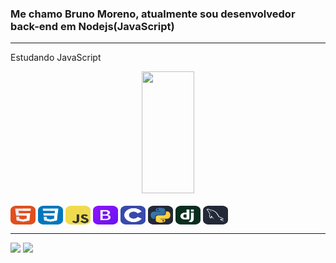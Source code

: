 <h3> <b>Me chamo Bruno Moreno, atualmente sou desenvolvedor back-end em Nodejs(JavaScript)</b></h3>
<hr>

<p> Estudando JavaScript</p>

<div align="center"> 
  <img width="41%" height="195px" src="https://github-readme-stats.vercel.app/api/top-langs/?username=BrunoCarriaoMoreno&layout=compact&hide_border=false&title_color=3EBDFF&custom_title=Linguagens%20Mais%20Usadas&text_color=fff&bg_color=0d1117" />
</div>

<div style="display: inline_block"><br>
  <img align="center" alt="Vinicius-HTML" height="30" width="40" src="https://github.com/Viniciusgrn/Viniciusgrn/blob/main/icons/HTML.svg">
  <img align="center" alt="Vinicius-CSS" height="30" width="40" src="https://github.com/Viniciusgrn/Viniciusgrn/blob/main/icons/CSS.svg">
  <img align="center" alt="Vinicius-Js" height="30" width="40" src="https://github.com/Viniciusgrn/Viniciusgrn/blob/main/icons/JavaScript.svg">
  <img align="center" alt="Vinicius-Bootstrap" height="30" width="40" src="https://github.com/Viniciusgrn/Viniciusgrn/blob/main/icons/Bootstrap.svg">
  <img align="center" alt="Vinicius-C" height="30" width="40" src="https://github.com/Viniciusgrn/Viniciusgrn/blob/main/icons/C.svg">
  <img align="center" alt="Vinicius-Python" height="30" width="40" src="https://github.com/Viniciusgrn/Viniciusgrn/blob/main/icons/Python-Dark.svg">
  <img align="center" alt="Vinicius-Django" height="30" width="40" src="https://github.com/Viniciusgrn/Viniciusgrn/blob/main/icons/Django.svg">
  <img align="center" alt="Vinicius-MySQL" height="30" width="40" src="https://github.com/Viniciusgrn/Viniciusgrn/blob/main/icons/MySQL-Dark.svg">
</div>

<hr>
<div>
 <a href=https://www.linkedin.com/in/bruno-moreno-82195024a/" target="_blank"><img src="https://img.shields.io/badge/-LinkedIn-%230077B5?style=for-the-badge&logo=linkedin&logoColor=white" target="_blank"></a> 
 <a href = "mailto:brunobatistacarriaomoreno@gmail.com" ><img src="https://img.shields.io/badge/-Gmail-FF495F?style=for-the-badge&logo=gmail&logoColor=white" target="_blank"></a>
</div>
<!--
**Viniciusgrn/Viniciusgrn** is a ✨ _special_ ✨ repository because its `README.md` (this file) appears on your GitHub profile.
Here are some ideas to get you started:
- 🔭 I’m currently working on ...
- 🌱 I’m currently learning ...
- 👯 I’m looking to collaborate on ...
- 🤔 I’m looking for help with ...
- 💬 Ask me about ...
- 📫 How to reach me: ...
- 😄 Pronouns: ...
- ⚡ Fun fact: ...
-->
